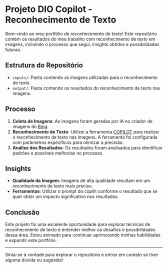# Projeto DIO Copilot - Reconhecimento de Texto

Bem-vindo ao meu portfólio de reconhecimento de texto! Este repositório contém os resultados do meu trabalho com reconhecimento de texto em imagens, incluindo o processo que segui, insights obtidos e possibilidades futuras.

## Estrutura do Repositório

- `inputs/`: Pasta contendo as imagens utilizadas para o reconhecimento de texto.
- `output/`: Pasta contendo os resultados do reconhecimento de texto nas imagens.


## Processo

1. **Coleta de Imagens**: As imagens foram geradas por IA no criador de imagens do [Bing](https://www.bing.com/images/create?).
2. **Reconhecimento de Texto**: Utilizei a ferramenta [COPILOT](https://www.microsoft.com/pt-br/microsoft-copilot) para realizar o reconhecimento de texto nas imagens. A ferramenta foi configurada com parâmetros específicos para otimizar a precisão.
3. **Análise dos Resultados**: Os resultados foram analisados para identificar padrões e possíveis melhorias no processo.


## Insights

- **Qualidade da Imagem**: Imagens de alta qualidade resultam em um reconhecimento de texto mais preciso.
- **Ferramentas**: Utilizar o prompt do copilit conforme o resultado que se quer obter um impacto significativo nos resultados.
 
## Conclusão

Este projeto foi uma excelente oportunidade para explorar técnicas de reconhecimento de texto e entender melhor os desafios e possibilidades dessa área. Estou animado para continuar aprimorando minhas habilidades e expandir este portfólio.

---

Sinta-se à vontade para explorar o repositório e entrar em contato se tiver alguma dúvida ou sugestão!

